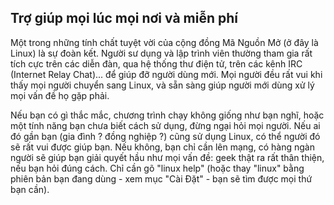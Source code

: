 

<div id="corps">

<h2>Trợ giúp mọi lúc mọi nơi và miễn phí</h2>

Một trong những tính chất tuyệt vời của cộng đồng Mã Nguồn Mở (ở đây là Linux) là 
sự đoàn kết. Người sư dụng và lập trình viên thường tham gia rất tích cực trên các 
diễn đàn, qua hệ thống thư điện tử, trên các kênh IRC (Internet Relay Chat)... để 
giúp đỡ người dùng mới. Mọi người đều rất vui khi thấy mọi người chuyển sang Linux, và 
sẵn sàng giúp người mới dùng xử lý mọi vấn đề họ gặp phải.

Nếu bạn có gì thắc mắc, chương trình chạy không giống như bạn nghĩ, hoặc một tính 
năng bạn chưa biết cách sử dụng, đừng ngại hỏi mọi người. Nếu ai đó gần bạn (gia đình ? 
đồng nghiệp ?) cũng sử dụng Linux, có thể người đó sẽ rất vui được giúp bạn. Nếu không, 
bạn chỉ cần lên mạng, có hàng ngàn người sẽ giúp bạn giải quyết hầu như mọi vấn đề: geek 
thật ra rất thân thiện, nếu bạn hỏi đúng cách. Chỉ cần gõ "linux help" (hoặc thay "linux" 
bằng phiên bản bạn đang dùng - xem mục "Cài Đặt" - bạn sẽ tìm được mọi thứ bạn cần).

</div>


